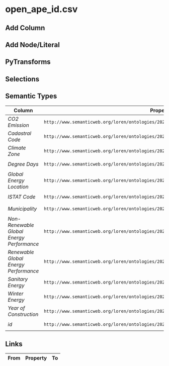 # open_ape_id.csv

## Add Column

## Add Node/Literal

## PyTransforms

## Selections

## Semantic Types
| Column | Property | Class |
|  ----- | -------- | ----- |
| _CO2 Emission_ | `http://www.semanticweb.org/loren/ontologies/2024/10/weather_trentino#has_co2_emission` | `ConsumptionData_GID-1021`|
| _Cadastral Code_ | `http://www.semanticweb.org/loren/ontologies/2024/10/weather_trentino#has_cadastral` | `ConsumptionData_GID-1021`|
| _Climate Zone_ | `http://www.semanticweb.org/loren/ontologies/2024/10/weather_trentino#has_climate_zone` | `ConsumptionData_GID-1021`|
| _Degree Days_ | `http://www.semanticweb.org/loren/ontologies/2024/10/weather_trentino#has_degrees` | `ConsumptionData_GID-1021`|
| _Global Energy Location_ | `http://www.semanticweb.org/loren/ontologies/2024/10/weather_trentino#has_global_energy` | `ConsumptionData_GID-1021`|
| _ISTAT Code_ | `http://www.semanticweb.org/loren/ontologies/2024/10/weather_trentino#has_istat_code` | `ConsumptionData_GID-1021`|
| _Municipality_ | `http://www.semanticweb.org/loren/ontologies/2024/10/weather_trentino#has_municipality` | `ConsumptionData_GID-1021`|
| _Non-Renewable Global Energy Performance_ | `http://www.semanticweb.org/loren/ontologies/2024/10/weather_trentino#has_non_renewable_perf` | `ConsumptionData_GID-1021`|
| _Renewable Global Energy Performance_ | `http://www.semanticweb.org/loren/ontologies/2024/10/weather_trentino#has_renewable` | `ConsumptionData_GID-1021`|
| _Sanitary Energy_ | `http://www.semanticweb.org/loren/ontologies/2024/10/weather_trentino#has_sanitary_energy` | `ConsumptionData_GID-1021`|
| _Winter Energy_ | `http://www.semanticweb.org/loren/ontologies/2024/10/weather_trentino#has_winter_energy` | `ConsumptionData_GID-1021`|
| _Year of Construction_ | `http://www.semanticweb.org/loren/ontologies/2024/10/weather_trentino#has_year_of_construct` | `ConsumptionData_GID-1021`|
| _id_ | `http://www.semanticweb.org/loren/ontologies/2024/10/weather_trentino#has_consumption_id` | `ConsumptionData_GID-1021`|


## Links
| From | Property | To |
|  --- | -------- | ---|
